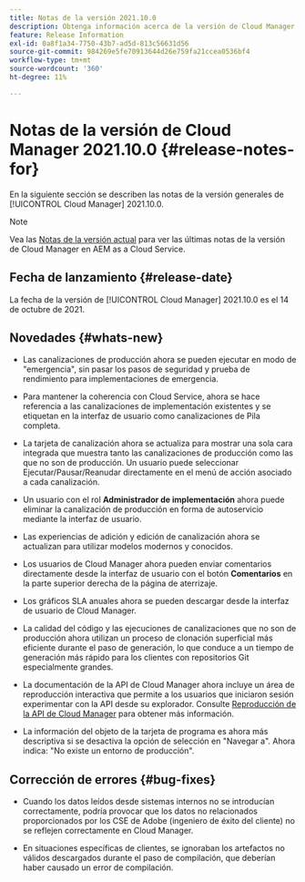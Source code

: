 ```yaml
---
title: Notas de la versión 2021.10.0
description: Obtenga información acerca de la versión de Cloud Manager 2021.10.0.
feature: Release Information
exl-id: 0a8f1a34-7750-43b7-ad5d-813c56631d56
source-git-commit: 984269e5fe70913644d26e759fa21ccea0536bf4
workflow-type: tm+mt
source-wordcount: '360'
ht-degree: 11%

---
```


# Notas de la versión de Cloud Manager 2021.10.0 {#release-notes-for}

En la siguiente sección se describen las notas de la versión generales de [!UICONTROL Cloud Manager] 2021.10.0.

>[!NOTE]
>Vea las [Notas de la versión actual](https://experienceleague.adobe.com/en/docs/experience-manager-cloud-service/content/release-notes/cloud-manager/current#getting-access) para ver las últimas notas de la versión de Cloud Manager en AEM as a Cloud Service.

## Fecha de lanzamiento {#release-date}

La fecha de la versión de [!UICONTROL Cloud Manager] 2021.10.0 es el 14 de octubre de 2021.

## Novedades {#whats-new}

* Las canalizaciones de producción ahora se pueden ejecutar en modo de &quot;emergencia&quot;, sin pasar los pasos de seguridad y prueba de rendimiento para implementaciones de emergencia.

* Para mantener la coherencia con Cloud Service, ahora se hace referencia a las canalizaciones de implementación existentes y se etiquetan en la interfaz de usuario como canalizaciones de Pila completa.

* La tarjeta de canalización ahora se actualiza para mostrar una sola cara integrada que muestra tanto las canalizaciones de producción como las que no son de producción. Un usuario puede seleccionar Ejecutar/Pausar/Reanudar directamente en el menú de acción asociado a cada canalización.

* Un usuario con el rol **Administrador de implementación** ahora puede eliminar la canalización de producción en forma de autoservicio mediante la interfaz de usuario.

* Las experiencias de adición y edición de canalización ahora se actualizan para utilizar modelos modernos y conocidos.

* Los usuarios de Cloud Manager ahora pueden enviar comentarios directamente desde la interfaz de usuario con el botón **Comentarios** en la parte superior derecha de la página de aterrizaje.

* Los gráficos SLA anuales ahora se pueden descargar desde la interfaz de usuario de Cloud Manager.

* La calidad del código y las ejecuciones de canalizaciones que no son de producción ahora utilizan un proceso de clonación superficial más eficiente durante el paso de generación, lo que conduce a un tiempo de generación más rápido para los clientes con repositorios Git especialmente grandes.

* La documentación de la API de Cloud Manager ahora incluye un área de reproducción interactiva que permite a los usuarios que iniciaron sesión experimentar con la API desde su explorador. Consulte [Reproducción de la API de Cloud Manager](https://developer.adobe.com/experience-cloud/cloud-manager/reference/playground/) para obtener más información.

* La información del objeto de la tarjeta de programa es ahora más descriptiva si se desactiva la opción de selección en &quot;Navegar a&quot;. Ahora indica: &quot;No existe un entorno de producción&quot;.


## Corrección de errores {#bug-fixes}

* Cuando los datos leídos desde sistemas internos no se introducían correctamente, podría provocar que los datos no relacionados proporcionados por los CSE de Adobe (ingeniero de éxito del cliente) no se reflejen correctamente en Cloud Manager.

* En situaciones específicas de clientes, se ignoraban los artefactos no válidos descargados durante el paso de compilación, que deberían haber causado un error de compilación.
